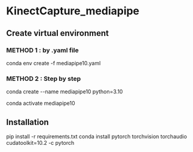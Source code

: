 # KinectCapture_mediapipe
## Create virtual environment
### METHOD 1 : by .yaml file
conda env create -f mediapipe10.yaml
### METHOD 2 : Step by step
conda create --name mediapipe10 python=3.10

conda activate mediapipe10

## Installation 
pip install -r requirements.txt
conda install pytorch torchvision torchaudio cudatoolkit=10.2 -c pytorch



